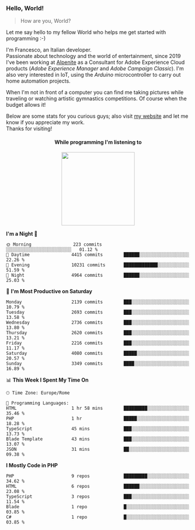 ### Hello, World!

> How are you, World?

Let me say hello to my fellow World who helps me get started with programming :-)

I'm Francesco, an Italian developer.  
Passionate about technology and the world of entertainment, since 2019 I've been working at [Alpenite](https://www.alpenite.com) as a Consultant for Adobe Experience Cloud products (*Adobe Experience Manager* and *Adobe Campaign Classic*). I'm also very interested in IoT, using the *Arduino* microcontroller to carry out home automation projects.

When I'm not in front of a computer you can find me taking pictures while traveling or watching artistic gymnastics competitions. Of course when the budget allows it!

Below are some stats for you curious guys; also visit [my website](https://www.francescorega.eu) and let me know if you appreciate my work.  
Thanks for visiting!

<div align="center">
  <h4>While programming I'm listening to</h4>
  <a href="https://apps.francescorega.eu/now-playing/11147232609" target="_blank"><img src="https://apps.francescorega.eu/now-playing/11147232609" width="200"></a>
</div>

<!--START_SECTION:waka-->
**I'm a Night 🦉** 

```text
🌞 Morning                223 commits         ░░░░░░░░░░░░░░░░░░░░░░░░░   01.12 % 
🌆 Daytime                4415 commits        ██████░░░░░░░░░░░░░░░░░░░   22.26 % 
🌃 Evening                10231 commits       █████████████░░░░░░░░░░░░   51.59 % 
🌙 Night                  4964 commits        ██████░░░░░░░░░░░░░░░░░░░   25.03 % 
```
📅 **I'm Most Productive on Saturday** 

```text
Monday                   2139 commits        ███░░░░░░░░░░░░░░░░░░░░░░   10.79 % 
Tuesday                  2693 commits        ███░░░░░░░░░░░░░░░░░░░░░░   13.58 % 
Wednesday                2736 commits        ███░░░░░░░░░░░░░░░░░░░░░░   13.80 % 
Thursday                 2620 commits        ███░░░░░░░░░░░░░░░░░░░░░░   13.21 % 
Friday                   2216 commits        ███░░░░░░░░░░░░░░░░░░░░░░   11.17 % 
Saturday                 4080 commits        █████░░░░░░░░░░░░░░░░░░░░   20.57 % 
Sunday                   3349 commits        ████░░░░░░░░░░░░░░░░░░░░░   16.89 % 
```


📊 **This Week I Spent My Time On** 

```text
🕑︎ Time Zone: Europe/Rome

💬 Programming Languages: 
HTML                     1 hr 58 mins        █████████░░░░░░░░░░░░░░░░   35.46 % 
PHP                      1 hr                █████░░░░░░░░░░░░░░░░░░░░   18.28 % 
TypeScript               45 mins             ███░░░░░░░░░░░░░░░░░░░░░░   13.73 % 
Blade Template           43 mins             ███░░░░░░░░░░░░░░░░░░░░░░   13.07 % 
JSON                     31 mins             ██░░░░░░░░░░░░░░░░░░░░░░░   09.38 % 
```

**I Mostly Code in PHP** 

```text
PHP                      9 repos             █████████░░░░░░░░░░░░░░░░   34.62 % 
HTML                     6 repos             ██████░░░░░░░░░░░░░░░░░░░   23.08 % 
TypeScript               3 repos             ███░░░░░░░░░░░░░░░░░░░░░░   11.54 % 
Blade                    1 repo              █░░░░░░░░░░░░░░░░░░░░░░░░   03.85 % 
C#                       1 repo              █░░░░░░░░░░░░░░░░░░░░░░░░   03.85 % 
```




<!--END_SECTION:waka-->
